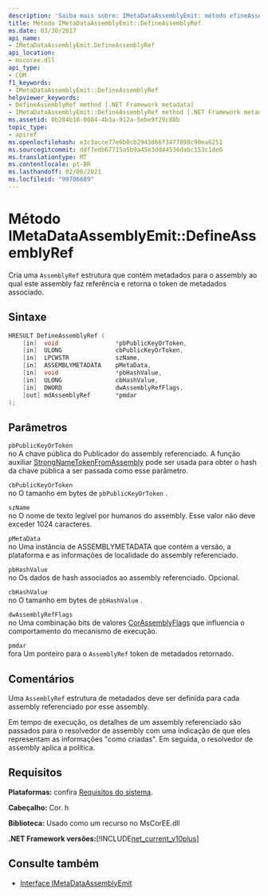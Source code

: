 ```yaml
---
description: 'Saiba mais sobre: IMetaDataAssemblyEmit: método efineAssemblyRef de:D'
title: Método IMetaDataAssemblyEmit::DefineAssemblyRef
ms.date: 03/30/2017
api_name:
- IMetaDataAssemblyEmit.DefineAssemblyRef
api_location:
- mscoree.dll
api_type:
- COM
f1_keywords:
- IMetaDataAssemblyEmit::DefineAssemblyRef
helpviewer_keywords:
- DefineAssemblyRef method [.NET Framework metadata]
- IMetaDataAssemblyEmit::DefineAssemblyRef method [.NET Framework metadata]
ms.assetid: 0b284b18-0084-4b3a-912a-5ebe9f29c88b
topic_type:
- apiref
ms.openlocfilehash: e3c3acce77e6b0cb2943d66f3477898c90ea6251
ms.sourcegitcommit: ddf7edb67715a5b9a45e3dd44536dabc153c1de0
ms.translationtype: MT
ms.contentlocale: pt-BR
ms.lasthandoff: 02/06/2021
ms.locfileid: "99706689"
---
```

# <a name="imetadataassemblyemitdefineassemblyref-method"></a>Método IMetaDataAssemblyEmit::DefineAssemblyRef

Cria uma `AssemblyRef` estrutura que contém metadados para o assembly ao qual este assembly faz referência e retorna o token de metadados associado.  
  
## <a name="syntax"></a>Sintaxe  
  
```cpp  
HRESULT DefineAssemblyRef (  
    [in]  void                *pbPublicKeyOrToken,  
    [in]  ULONG               cbPublicKeyOrToken,  
    [in]  LPCWSTR             szName,  
    [in]  ASSEMBLYMETADATA    pMetaData,  
    [in]  void                *pbHashValue,  
    [in]  ULONG               cbHashValue,  
    [in]  DWORD               dwAssemblyRefFlags,  
    [out] mdAssemblyRef       *pmdar  
);  
```  
  
## <a name="parameters"></a>Parâmetros  

 `pbPublicKeyOrToken`  
 no A chave pública do Publicador do assembly referenciado. A função auxiliar [StrongNameTokenFromAssembly](../strong-naming/strongnametokenfromassembly-function.md) pode ser usada para obter o hash da chave pública a ser passada como esse parâmetro.  
  
 `cbPublicKeyOrToken`  
 no O tamanho em bytes de `pbPublicKeyOrToken` .  
  
 `szName`  
 no O nome de texto legível por humanos do assembly. Esse valor não deve exceder 1024 caracteres.  
  
 `pMetaData`  
 no Uma instância de ASSEMBLYMETADATA que contém a versão, a plataforma e as informações de localidade do assembly referenciado.  
  
 `pbHashValue`  
 no Os dados de hash associados ao assembly referenciado. Opcional.  
  
 `cbHashValue`  
 no O tamanho em bytes de `pbHashValue` .  
  
 `dwAssemblyRefFlags`  
 no Uma combinação bits de valores [CorAssemblyFlags](corassemblyflags-enumeration.md) que influencia o comportamento do mecanismo de execução.  
  
 `pmdar`  
 fora Um ponteiro para o `AssemblyRef` token de metadados retornado.  
  
## <a name="remarks"></a>Comentários  

 Uma `AssemblyRef` estrutura de metadados deve ser definida para cada assembly referenciado por esse assembly.  
  
 Em tempo de execução, os detalhes de um assembly referenciado são passados para o resolvedor de assembly com uma indicação de que eles representam as informações "como criadas". Em seguida, o resolvedor de assembly aplica a política.  
  
## <a name="requirements"></a>Requisitos  

 **Plataformas:** confira [Requisitos do sistema](../../get-started/system-requirements.md).  
  
 **Cabeçalho:** Cor. h  
  
 **Biblioteca:** Usado como um recurso no MsCorEE.dll  
  
 **.NET Framework versões:**[!INCLUDE[net_current_v10plus](../../../../includes/net-current-v10plus-md.md)]  
  
## <a name="see-also"></a>Consulte também

- [Interface IMetaDataAssemblyEmit](imetadataassemblyemit-interface.md)
